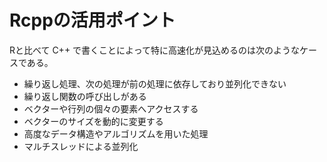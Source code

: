 # Rcppの活用ポイント

Rと比べて C++ で書くことによって特に高速化が見込めるのは次のようなケースである。
* 繰り返し処理、次の処理が前の処理に依存しており並列化できない
* 繰り返し関数の呼び出しがある
* ベクターや行列の個々の要素へアクセスする
* ベクターのサイズを動的に変更する
* 高度なデータ構造やアルゴリズムを用いた処理
* マルチスレッドによる並列化

